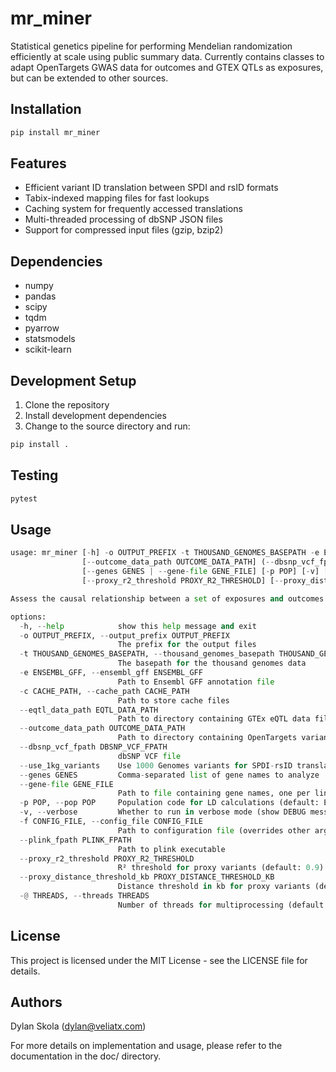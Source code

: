 # mr_miner

Statistical genetics pipeline for performing Mendelian randomization efficiently at scale using public summary data. Currently contains classes to adapt OpenTargets GWAS data for outcomes and GTEX QTLs as exposures, but can be extended to other sources.

## Installation

```bash
pip install mr_miner
```

## Features

- Efficient variant ID translation between SPDI and rsID formats
- Tabix-indexed mapping files for fast lookups 
- Caching system for frequently accessed translations
- Multi-threaded processing of dbSNP JSON files
- Support for compressed input files (gzip, bzip2)


## Dependencies

- numpy
- pandas 
- scipy
- tqdm
- pyarrow
- statsmodels
- scikit-learn

## Development Setup

1. Clone the repository
2. Install development dependencies
3. Change to the source directory and run:
```bash
pip install .
```

## Testing

```bash
pytest
```

## Usage

```python
usage: mr_miner [-h] -o OUTPUT_PREFIX -t THOUSAND_GENOMES_BASEPATH -e ENSEMBL_GFF -c CACHE_PATH --eqtl_data_path EQTL_DATA_PATH
                [--outcome_data_path OUTCOME_DATA_PATH] (--dbsnp_vcf_fpath DBSNP_VCF_FPATH | --use_1kg_variants)
                [--genes GENES | --gene-file GENE_FILE] [-p POP] [-v] [-f CONFIG_FILE] [--plink_fpath PLINK_FPATH]
                [--proxy_r2_threshold PROXY_R2_THRESHOLD] [--proxy_distance_threshold_kb PROXY_DISTANCE_THRESHOLD_KB] [-@ THREADS]

Assess the causal relationship between a set of exposures and outcomes using public summary statistics.

options:
  -h, --help            show this help message and exit
  -o OUTPUT_PREFIX, --output_prefix OUTPUT_PREFIX
                        The prefix for the output files
  -t THOUSAND_GENOMES_BASEPATH, --thousand_genomes_basepath THOUSAND_GENOMES_BASEPATH
                        The basepath for the thousand genomes data
  -e ENSEMBL_GFF, --ensembl_gff ENSEMBL_GFF
                        Path to Ensembl GFF annotation file
  -c CACHE_PATH, --cache_path CACHE_PATH
                        Path to store cache files
  --eqtl_data_path EQTL_DATA_PATH
                        Path to directory containing GTEx eQTL data files
  --outcome_data_path OUTCOME_DATA_PATH
                        Path to directory containing OpenTargets variant info data
  --dbsnp_vcf_fpath DBSNP_VCF_FPATH
                        dbSNP VCF file
  --use_1kg_variants    Use 1000 Genomes variants for SPDI-rsID translation
  --genes GENES         Comma-separated list of gene names to analyze
  --gene-file GENE_FILE
                        Path to file containing gene names, one per line
  -p POP, --pop POP     Population code for LD calculations (default: EUR)
  -v, --verbose         Whether to run in verbose mode (show DEBUG messages)
  -f CONFIG_FILE, --config_file CONFIG_FILE
                        Path to configuration file (overrides other arguments)
  --plink_fpath PLINK_FPATH
                        Path to plink executable
  --proxy_r2_threshold PROXY_R2_THRESHOLD
                        R² threshold for proxy variants (default: 0.9)
  --proxy_distance_threshold_kb PROXY_DISTANCE_THRESHOLD_KB
                        Distance threshold in kb for proxy variants (default: 250)
  -@ THREADS, --threads THREADS
                        Number of threads for multiprocessing (default: 64)
```

## License

This project is licensed under the MIT License - see the LICENSE file for details.

## Authors

Dylan Skola (dylan@veliatx.com)

For more details on implementation and usage, please refer to the documentation in the doc/ directory.

